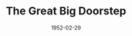 ---
title: The Great Big Doorstep
date: 1952-02-29
opening_date: 1952-02-29
closing_date: 1952-03-08
layout: productions
playbill:
Theatre: Theatre Jacksonville
Venue: Little Theatre
cast:
- Arthur Crochet: Jimmie Richardson
- Commodore Crochet: Jay Harder
- Dewey Crochet: Gene Sayre
- Elna Crochet:
  - Linda Kalil
  - Luise Sack
- Evvie Crochet: Judy Bischoff
- Fleece Crochet:
  - Concetta Birdsall
  - Brenda Bartley
- Mr. Tobin: Larry Zell
- Mrs. Beaumont Crochet: Eula Mae Snow
- Mrs. Crochet: Pattie Bowers
- Mrs. Dupre: Claire Parks
- Tayo Delacroix: Ken Burton
- Topal Crochet: Joyce Sandler
crew:
- Assistant Director: Ken Burton
- Assistant Stage Manager: Budd Porter
- Construction and Crew:
  - Budd Porter
  - Eileen Quattlebaum
  - Walter Quattlebaum
  - Kay Hanna
  - John Hannigan
  - Larry Zell
  - Bill Gibbs
  - Leonard Mosby
  - Howard Clark
  - Thelma House
  - Laurel Barton
  - Richard Kaszner, Jr.
  - Judy Snow
  - Pat O'Brien
  - Ken Burton
- Director: Paul E. Geisenhof
- Light Controls: Su Hawkins
- Lighting: Walter Quattlebaum
- Make-up Assistant:
  - Jane Porter
  - Grace E. Miles
  - Beth Wade
  - Elmo Lehman
  - Bill Gibbs
- Make-up Chairman: Richard Kaszner, Jr.
- Properties Assistant:
  - Vonnie Patton
  - Claire Parks
  - Mattie Godwin
  - Natalie Clarke
- Properties Chairman: Margaret Lafferty
- Set and Technical Direction: Pete House
- Sound:
  - Kay Hanna
  - Peggy Gift
- Stage Manager: Leonard Mosby
- Wardrobe Assistant:
  - Edythe Price
  - Peggy Gift
  - Karen O'Shaughnessy
  - Marie Bristow
  - Helen List
- Wardrobe Chairman: Eula Mae Snow
orchestra:
---
